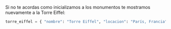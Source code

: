 Si no te acordas como inicializamos a los monumentos te mostramos nuevamente a la Torre Eiffel:

```python
torre_eiffel = { "nombre": "Torre Eiffel", "locacion": "París, Francia", "anio_de_construccion": 1889 }
```